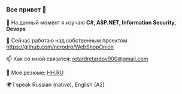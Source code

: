 ### Все привет 👋

🌱 На данный момент я изучаю <b> C#, ASP.NET, Information Security, Devops </b>

🔭 Сейчас работаю над собственным проектом https://github.com/nerodro/WebShopOnion 

📫 Как со мной связатся: retardretardov900@gmail.com

📄 Мое резюме: <a href="https://spb.hh.ru/resume/060ceb48ff0b47030a0039ed1f46494d4b374e"> HH.RU </a>

🌍 I speak Russian (native), English (A2)


<!--
**nerodro/nerodro** is a ✨ _special_ ✨ repository because its `README.md` (this file) appears on your GitHub profile.

Here are some ideas to get you started:

- 🔭 I’m currently working on ...
- 🌱 I’m currently learning ...
- 👯 I’m looking to collaborate on ...
- 🤔 I’m looking for help with ...
- 💬 Ask me about ...
- 📫 How to reach me: ...
- 😄 Pronouns: ...
- ⚡ Fun fact: ...
-->
